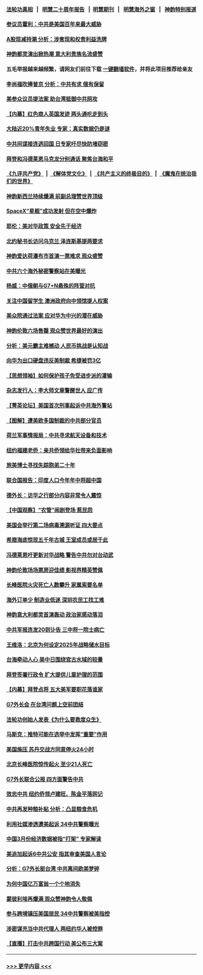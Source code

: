 #### [法轮功真相](https://github.com/gfw-breaker/truth/blob/master/README.md?t=0) &nbsp;&nbsp;|&nbsp;&nbsp; [明慧二十周年报告](https://github.com/gfw-breaker/mh-reports/blob/master/README.md?t=0) &nbsp;&nbsp;|&nbsp;&nbsp;[明慧期刊](https://github.com/gfw-breaker/mh-qikan) &nbsp;&nbsp;|&nbsp;&nbsp; [明慧海外之窗](https://github.com/gfw-breaker/mh-news/blob/master/README.md?t=0) &nbsp;&nbsp;|&nbsp;&nbsp; [神韵特别报道](https://github.com/gfw-breaker/mh-news/blob/master/shenyun.md?t=0)
#### [参议员霍利：中共是美国百年来最大威胁](../pages/nf4514/n13978250.md?t=04212143) 
#### [A股现减持潮 分析：涉套现和权贵利益洗牌](../pages/nf4514/n13977934.md?t=04212143) 
#### [神韵都灵演出掀热潮 意大利贵族名流盛赞](../pages/nf4514/n13978090.md?t=04212143) 
#### 五毛举报越来越频繁，请网友们前往下载 [一键翻墙软件](https://github.com/gfw-breaker/ssr-accounts)，并将此项目推荐给亲友
#### [李尚福吹捧普京 分析：中共有求 俄有保留](../pages/nf4514/n13977602.md?t=04212143) 
#### [美参众议员提法案 助台湾抵御中共网攻](../pages/nf4514/n13977841.md?t=04212143) 
#### [【内幕】红色商人英国发迹 两头通吃走到头](../pages/nf4514/n13977589.md?t=04212143) 
#### [大陆近20%青年失业 专家：真实数据仍是谜](../pages/nf4514/n13976701.md?t=04212143) 
#### [中共间谍接连逃回国 日专家吁尽快防堵窃密](../pages/nf4514/n13976469.md?t=04212143) 
#### [拜登和冯德莱恩马克龙分别通话 聚焦台海和平](../pages/nf4514/n13977609.md?t=04212143) 
#### [《九评共产党》](https://github.com/begood0513/9ping.md/blob/master/README.md) &nbsp;|&nbsp; [《解体党文化》](../../../../jtdwh.md/blob/master/README.md)  &nbsp;|&nbsp; [《共产主义的终极目的》](../../../../gczydzjmd.md/blob/master/README.md) &nbsp;|&nbsp; [《魔鬼在统治我们的世界》](../../../../mgztzwmdsj.md/blob/master/README.md) 
#### [神韵新西兰持续爆满 前副总理赞世界顶级](../pages/nf4514/n13977382.md?t=04212143) 
#### [SpaceX“星舰”成功发射 但在空中爆炸](../pages/nf4514/n13977474.md?t=04212143) 
#### [耶伦：美对华政策 安全先于经济](../pages/nf4514/n13977511.md?t=04212143) 
#### [北约秘书长访问乌克兰 泽连斯基提两要求](../pages/nf4514/n13977414.md?t=04212143) 
#### [神韵爱达荷瀑布市首演一票难求 观众盛赞](../pages/nf4514/n13977429.md?t=04212143) 
#### [中共六个海外秘密警察站在美曝光](../pages/nf4514/n13977024.md?t=04212143) 
#### [杨威：中俄朝与G7+N悬殊的阵营对抗](../pages/nf4514/n13976914.md?t=04212143) 
#### [关注中国留学生 澳洲政府向中领馆提人权案](../pages/nf4514/n13976328.md?t=04212143) 
#### [美众院通过法案 应对华为中兴的潜在威胁](../pages/nf4514/n13977088.md?t=04212143) 
#### [神韵伦敦六场售罄 观众赞世界最好的演出](../pages/nf4514/n13977158.md?t=04212143) 
#### [分析：美元霸主难撼动 人民币挑战是认知战](../pages/nf4514/n13976125.md?t=04212143) 
#### [向华为出口硬盘违反美制裁 希捷被罚3亿](../pages/nf4514/n13976812.md?t=04212143) 
#### [【思想领袖】如何保护孩子免受进步派的灌输](../pages/nf4514/n13949981.md?t=04212143) 
#### [杂志发行人：李大师文章警醒世人 应广传](../pages/nf4514/n13976750.md?t=04212143) 
#### [【菁英论坛】美国首次刑事起诉中共海外警站](../pages/nf4514/n13976774.md?t=04212143) 
#### [【图解】遭美欧多国制裁的中共部分官员](../pages/nf4514/n13975858.md?t=04212143) 
#### [荷兰军事情报局：中共寻求航天设备和技术](../pages/nf4514/n13976629.md?t=04212143) 
#### [纽约福建老侨：亲共侨领给华社带来负面影响](../pages/nf4514/n13976183.md?t=04212143) 
#### [旅美博士寻找失踪胞弟二十年](../pages/nf4514/n13976318.md?t=04212143) 
#### [联合国报告：印度人口今年年中将超中国](../pages/nf4514/n13976613.md?t=04212143) 
#### [德外长：访华之行部分内容非常令人震惊](../pages/nf4514/n13976567.md?t=04212143) 
#### [【中国观察】“农管”闹剧登场 惹民怨](../pages/nf4514/n13976215.md?t=04212143) 
#### [美国会举行第二场病毒溯源听证 四大要点](../pages/nf4514/n13975982.md?t=04212143) 
#### [希腊海底惊现五千年古城 王室成员或居于此](../pages/nf4514/n13976323.md?t=04212143) 
#### [冯德莱恩吁更新对华战略 警告中共勿对台动武](../pages/nf4514/n13975868.md?t=04212143) 
#### [神韵伦敦场场票房迎佳绩 影视界精英赞佩](../pages/nf4514/n13976240.md?t=04212143) 
#### [长峰医院火灾死亡人数攀升 家属索要名单](../pages/nf4514/n13976147.md?t=04212143) 
#### [海外订单少 制造业低迷 深圳农民工找工难](../pages/nf4514/n13976111.md?t=04212143) 
#### [神韵意大利都灵首演轰动 政治家感动落泪](../pages/nf4514/n13976144.md?t=04212143) 
#### [中共军报连发20则讣告 三中将一院士病亡](../pages/nf4514/n13976209.md?t=04212143) 
#### [王维洛：北京为何设定2025年战略储水目标](../pages/nf4514/n13973790.md?t=04212143) 
#### [台海牵动人心 美中日围绕宫古水域的较量](../pages/nf4514/n13974785.md?t=04212143) 
#### [拜登签署行政令 扩大提供儿童护理的范围](../pages/nf4514/n13975794.md?t=04212143) 
#### [【内幕】拜登点将 五大美军要职花落谁家](../pages/nf4514/n13975822.md?t=04212143) 
#### [G7外长会 在台湾问题上空前团结](../pages/nf4514/n13975874.md?t=04212143) 
#### [法轮功创始人发表《为什么要救度众生》](../pages/nf4514/n13975246.md?t=04212143) 
#### [马斯克：推特可能在选举中发挥“重要”作用](../pages/nf4514/n13975832.md?t=04212143) 
#### [美国施压 苏丹交战方同意停火24小时](../pages/nf4514/n13975788.md?t=04212143) 
#### [北京长峰医院惊传起火 至少21人死亡](../pages/nf4514/n13975797.md?t=04212143) 
#### [G7外长联合公报 四方面警告中共](../pages/nf4514/n13975722.md?t=04212143) 
#### [效忠中共 纽约侨领卢建旺、陈金平落网记](../pages/nf4514/n13975444.md?t=04212143) 
#### [中共再发种粮补贴 分析：凸显粮食危机](../pages/nf4514/n13975640.md?t=04212143) 
#### [利用社媒渗透遭美起诉 34中共警察曝光](../pages/nf4514/n13975240.md?t=04212143) 
#### [中国3月份经济数据被指“打架” 专家解读](../pages/nf4514/n13975423.md?t=04212143) 
#### [美追加起诉6中共公安 指其审查美国人言论](../pages/nf4514/n13975195.md?t=04212143) 
#### [分析：G7外长挺台湾 中共离间欧美梦碎](../pages/nf4514/n13975177.md?t=04212143) 
#### [为何中国亿万富翁一个个地消失](../pages/nf4514/n13975276.md?t=04212143) 
#### [蒙彼利埃再爆满 观众赞神韵令人敬佩](../pages/nf4514/n13975298.md?t=04212143) 
#### [参与跨境镇压美国居民 34中共警察被美指控](../pages/nf4514/n13975182.md?t=04212143) 
#### [涉密谋充当中共代理人 两纽约华人被控罪](../pages/nf4514/n13975134.md?t=04212143) 
#### [【直播】打击中共跨国行动 美公布三大案](../pages/nf4514/n13975124.md?t=04212143) 

----
#### [ >>> 更早内容 <<< ](../indexes/nf4514-earlier.md)
